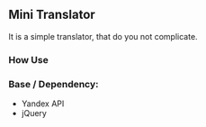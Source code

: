 ## Mini Translator 

It is a simple translator, that do you not complicate.

### How Use 

### Base / Dependency:
* Yandex API
* jQuery 

